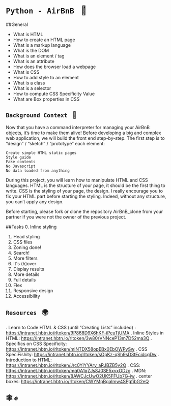 # `Python - AirBnB `  :dart:

##General

* What is HTML
* How to create an HTML page
* What is a markup language
* What is the DOM
* What is an element / tag
* What is an attribute
* How does the browser load a webpage
* What is CSS
* How to add style to an element
* What is a class
* What is a selector
* How to compute CSS Specificity Value
* What are Box properties in CSS


## `Background Context `     :floppy_disk:

Now that you have a command interpreter for managing your AirBnB objects, it’s time to make them alive!
Before developing a big and complex web application, we will build the front end step-by-step.
The first step is to “design” / “sketch” / “prototype” each element:

    Create simple HTML static pages
    Style guide
    Fake contents
    No Javascript
    No data loaded from anything

During this project, you will learn how to manipulate HTML and CSS languages. HTML is the structure of your page, it should be the first thing to write. CSS is the styling of your page, the design. I really encourage you to fix your HTML part before starting the styling. Indeed, without any structure, you can’t apply any design.

Before starting, please fork or clone the repository AirBnB_clone from your partner if you were not the owner of the previous project.

##Tasks
0. Inline styling 
1. Head styling 
2. CSS files 
3. Zoning done! 
4. Search! 
5. More filters 
6. It's (h)over 
7. Display results 
8. More details
9. Full details 
10. Flex 
11. Responsive design 
12. Accessibility 


## `Resources `   :earth_africa:

. Learn to Code HTML & CSS (until “Creating Lists” included) : https://intranet.hbtn.io/rltoken/9P868D9X6hKF-iPeuTjUMA
. Inline Styles in HTML: https://intranet.hbtn.io/rltoken/3w80rVNNceP13m7D52ma3Q
. Specifics on CSS Specificity: https://intranet.hbtn.io/rltoken/miNTDX58opEBx0EbOWPySw
. CSS SpeciFishity: https://intranet.hbtn.io/rltoken/sOpKz-qSh9sD3tEcidcgDw
. Introduction to HTML: https://intranet.hbtn.io/rltoken/Jrc0YlYYAry_aRJBZB5v2Q
. CSS: https://intranet.hbtn.io/rltoken/mq0A1qZJs8J0SE5xyxODzg
. MDN: https://intranet.hbtn.io/rltoken/8AWCJcUwO2UK5FFUb7G-iw
. center boxes: https://intranet.hbtn.io/rltoken/CWYMpBgaImw4SPgfibG2eQ

## :spider_web: :fist_raised:
